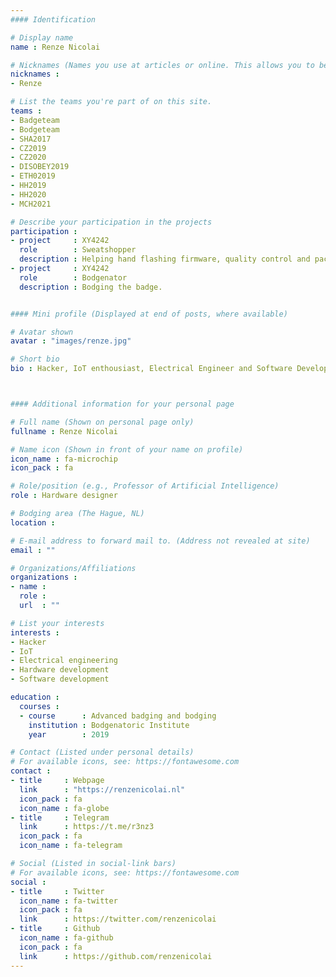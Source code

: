 ```yaml
---
#### Identification

# Display name
name : Renze Nicolai

# Nicknames (Names you use at articles or online. This allows you to be linked at articles.)
nicknames :
- Renze

# List the teams you're part of on this site.
teams :
- Badgeteam
- Bodgeteam
- SHA2017
- CZ2019
- CZ2020
- DISOBEY2019
- ETH02019
- HH2019
- HH2020
- MCH2021

# Describe your participation in the projects
participation :
- project     : XY4242
  role        : Sweatshopper
  description : Helping hand flashing firmware, quality control and packaging.
- project     : XY4242
  role        : Bodgenator
  description : Bodging the badge.


#### Mini profile (Displayed at end of posts, where available)

# Avatar shown
avatar : "images/renze.jpg"

# Short bio
bio : Hacker, IoT enthousiast, Electrical Engineer and Software Developer.



#### Additional information for your personal page

# Full name (Shown on personal page only)
fullname : Renze Nicolai

# Name icon (Shown in front of your name on profile)
icon_name : fa-microchip
icon_pack : fa

# Role/position (e.g., Professor of Artificial Intelligence)
role : Hardware designer

# Bodging area (The Hague, NL)
location :

# E-mail address to forward mail to. (Address not revealed at site)
email : ""

# Organizations/Affiliations
organizations :
- name :
  role :
  url  : ""

# List your interests
interests :
- Hacker
- IoT
- Electrical engineering
- Hardware development
- Software development

education :
  courses :
  - course      : Advanced badging and bodging
    institution : Bodgenatoric Institute
    year        : 2019

# Contact (Listed under personal details)
# For available icons, see: https://fontawesome.com
contact :
- title     : Webpage
  link      : "https://renzenicolai.nl"
  icon_pack : fa
  icon_name : fa-globe
- title     : Telegram
  link      : https://t.me/r3nz3
  icon_pack : fa
  icon_name : fa-telegram

# Social (Listed in social-link bars)
# For available icons, see: https://fontawesome.com
social :
- title     : Twitter
  icon_name : fa-twitter
  icon_pack : fa
  link      : https://twitter.com/renzenicolai
- title     : Github
  icon_name : fa-github
  icon_pack : fa
  link      : https://github.com/renzenicolai
---
```

